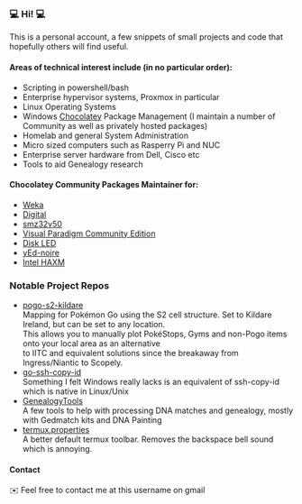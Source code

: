 ### 💻 Hi! 💻

This is a personal account, a few snippets of small projects and code that hopefully others will find useful. 

#### Areas of technical interest include (in no particular order):

* Scripting in powershell/bash
* Enterprise hypervisor systems, Proxmox in particular
* Linux Operating Systems
* Windows [Chocolatey](https://www.chocolatey.org) Package Management (I maintain a number of Community as well as privately hosted packages)
* Homelab and general System Administration
* Micro sized computers such as Rasperry Pi and NUC
* Enterprise server hardware from Dell, Cisco etc
* Tools to aid Genealogy research

#### Chocolatey Community Packages Maintainer for:
- [Weka](https://github.com/gsmitheidw/weka) 
- [Digital](https://github.com/gsmitheidw/Digital)
- [smz32v50](https://github.com/gsmitheidw/smz32v50)
- [Visual Paradigm Community Edition](https://github.com/gsmitheidw/visualparadigm-ce) 
- [Disk LED](https://github.com/gsmitheidw/diskled-chocolatey) 
- [yEd-nojre](https://github.com/gsmitheidw/yed-nojre) 
- [Intel HAXM](https://github.com/gsmitheidw/haxm) 


### Notable Project Repos
- [pogo-s2-kildare](https://github.com/gsmitheidw/pogo-s2-kildare)  
Mapping for Pokémon Go using the S2 cell structure. Set to Kildare Ireland, but can be set to any location.  
This allows you to manually plot PokéStops, Gyms and non-Pogo items onto your local area as an alternative  
to IITC and equivalent solutions since the breakaway from Ingress/Niantic to Scopely. 
- [go-ssh-copy-id](https://github.com/gsmitheidw/go-ssh-copy-id)  
Something I felt Windows really lacks is an equivalent of ssh-copy-id which is native in Linux/Unix
- [GenealogyTools](https://github.com/gsmitheidw/GenealogyTools)  
A few tools to help with processing DNA matches and genealogy, mostly with Gedmatch kits and DNA Painting
- [termux.properties](https://github.com/gsmitheidw/termux.properties)  
A better default termux toolbar. Removes the backspace bell sound which is annoying.

#### Contact
✉️  Feel free to contact me at this username on gmail

<!--
**gsmitheidw/gsmitheidw** is a ✨ _special_ ✨ repository because its `README.md` (this file) appears on your GitHub profile.

Here are some ideas to get you started:

- 🔭 I’m currently working on ...
- 🌱 I’m currently learning ...
- 👯 I’m looking to collaborate on ...
- 🤔 I’m looking for help with ...
- 💬 Ask me about ...
- 📫 How to reach me: 
- 😄 Pronouns: ...
- ⚡ Fun fact: ...
-->
